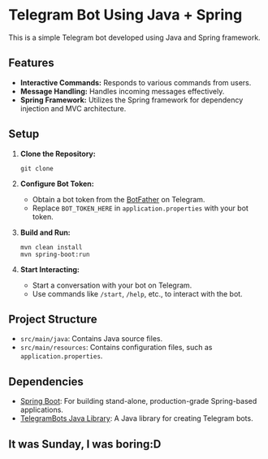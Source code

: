 # Telegram Bot Using Java + Spring

This is a simple Telegram bot developed using Java and Spring framework.

## Features

- **Interactive Commands:** Responds to various commands from users.
- **Message Handling:** Handles incoming messages effectively.
- **Spring Framework:** Utilizes the Spring framework for dependency injection and MVC architecture.

## Setup

1. **Clone the Repository:**
    ```
    git clone 
    ```

2. **Configure Bot Token:**
    - Obtain a bot token from the [BotFather](https://core.telegram.org/bots#botfather) on Telegram.
    - Replace `BOT_TOKEN_HERE` in `application.properties` with your bot token.

3. **Build and Run:**
    ```
    mvn clean install
    mvn spring-boot:run
    ```

4. **Start Interacting:**
    - Start a conversation with your bot on Telegram.
    - Use commands like `/start`, `/help`, etc., to interact with the bot.

## Project Structure

- `src/main/java`: Contains Java source files.
- `src/main/resources`: Contains configuration files, such as `application.properties`.

## Dependencies

- [Spring Boot](https://spring.io/projects/spring-boot): For building stand-alone, production-grade Spring-based applications.
- [TelegramBots Java Library](https://github.com/rubenlagus/TelegramBots): A Java library for creating Telegram bots.


## It was Sunday, I was boring:D